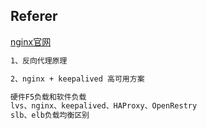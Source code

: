 ## Referer

[nginx官网](https://www.nginx.com/)

```markdown
1、反向代理原理

2、nginx + keepalived 高可用方案

硬件F5负载和软件负载
lvs、nginx、keepalived、HAProxy、OpenRestry
slb、elb负载均衡区别
```